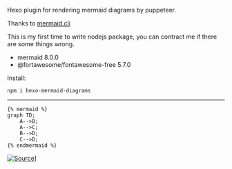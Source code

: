 Hexo plugin for rendering mermaid diagrams by puppeteer.

Thanks to [mermaid.cli](https://github.com/mermaidjs/mermaid.cli)

This is my first time to write nodejs package, you can contract me if there are some things wrong.

* mermaid 8.0.0
* @fortawesome/fontawesome-free 5.7.0

Install:

```shell
npm i hexo-mermaid-diagrams
```

<hr/>

```
{% mermaid %}
graph TD;
    A-->B;
    A-->C;
    B-->D;
    C-->D;
{% endmermaid %}
```

[![Source](https://github.com/knsv/mermaid/raw/master/img/flow.png)](https://github.com/knsv/mermaid)]